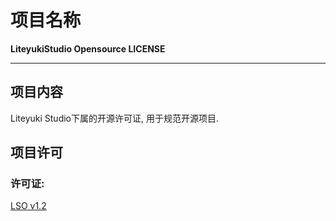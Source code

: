 # 项目名称
**LiteyukiStudio Opensource LICENSE**

---

## 项目内容
Liteyuki Studio下属的开源许可证, 用于规范开源项目.

## 项目许可

### 许可证:
[LSO v1.2](https://github.com/LiteyukiStudio/LiteyukiStudioOpensourceLICENSE)
